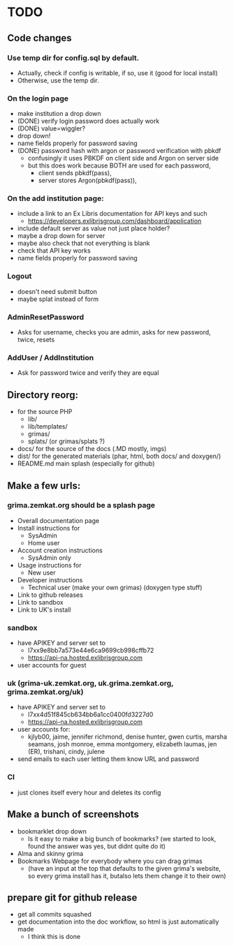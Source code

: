 # TODO


## Code changes

### Use temp dir for config.sql by default.

  * Actually, check if config is writable, if so, use it (good for local install)
  * Otherwise, use the temp dir.

### On the login page
  * make institution a drop down
  * (DONE) verify login password does actually work
  * (DONE) value=wiggler?
  * drop down!
  * name fields properly for password saving
  * (DONE) password hash with argon or password verification with pbkdf
    * confusingly it uses PBKDF on client side and Argon on server side
    * but this does work because BOTH are used for each password, 
      * client sends pbkdf(pass),
      * server stores Argon(pbkdf(pass)),

### On the add institution page:

  * include a link to an Ex Libris documentation for API keys and such
    * https://developers.exlibrisgroup.com/dashboard/application
  * include default server as value not just place holder?
  * maybe a drop down for server
  * maybe also check that not everything is blank
  * check that API key works
  * name fields properly for password saving

### Logout
  * doesn't need submit button
  * maybe splat instead of form

### AdminResetPassword
  * Asks for username, checks you are admin, asks for new password, twice, resets

### AddUser / AddInstitution
  * Ask for password twice and verify they are equal

## Directory reorg:

  * for the source PHP
    * lib/
    * lib/templates/
    * grimas/
    * splats/ (or grimas/splats ?)
  * docs/ for the source of the docs (.MD mostly, imgs)
  * dist/ for the generated materials (phar, html, both docs/ and doxygen/)
  * README.md main splash (especially for github)

## Make a few urls:

### grima.zemkat.org should be a splash page
  * Overall documentation page
  * Install instructions for 
    *   SysAdmin
    *   Home user
  * Account creation instructions
    *   SysAdmin only
  * Usage instructions for
    * New user
  * Developer instructions
    * Technical user (make your own grimas) (doxygen type stuff)
  * Link to github releases
  * Link to sandbox
  * Link to UK's install

### sandbox
  * have APIKEY and server set to
    * l7xx9e8bb7a573e44e6ca9699cb998cffb72
    * https://api-na.hosted.exlibrisgroup.com
  * user accounts for guest
### uk (grima-uk.zemkat.org, uk.grima.zemkat.org, grima.zemkat.org/uk)
  * have APIKEY and server set to
    * l7xx4d51f845cb634bb6a1cc0400fd3227d0
    * https://api-na.hosted.exlibrisgroup.com
  * user accounts for:
    * kjlyb00, jaime, jennifer richmond, denise hunter, gwen curtis, marsha seamans, josh monroe, emma montgomery, elizabeth laumas, jen (ER), trishani, cindy, julene
  * send emails to each user letting them know URL and password

### CI
  * just clones itself every hour and deletes its config

## Make a bunch of screenshots
  * bookmarklet drop down
    * Is it easy to make a big bunch of bookmarks? (we started to look, found the answer was yes, but didnt quite do it)
  * Alma and skinny grima
  * Bookmarks Webpage for everybody where you can drag grimas
    * (have an input at the top that defaults to the given grima's website, so every grima install has it,
      butalso lets them change it to their own)


## prepare git for github release
  * get all commits squashed
  * get documentation into the doc workflow, so html is just automatically made
    * I think this is done
